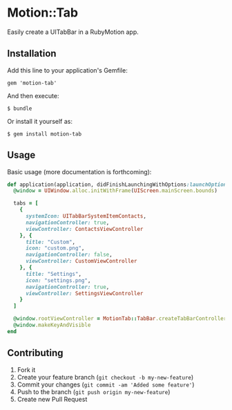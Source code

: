 # Motion::Tab

Easily create a UITabBar in a RubyMotion app.

## Installation

Add this line to your application's Gemfile:

    gem 'motion-tab'

And then execute:

    $ bundle

Or install it yourself as:

    $ gem install motion-tab

## Usage

Basic usage (more documentation is forthcoming):

```ruby
def application(application, didFinishLaunchingWithOptions:launchOptions)
  @window = UIWindow.alloc.initWithFrame(UIScreen.mainScreen.bounds)

  tabs = [
    {
      systemIcon: UITabBarSystemItemContacts,
      navigationController: true,
      viewController: ContactsViewController
    }, {
      title: "Custom",
      icon: "custom.png",
      navigationController: false,
      viewController: CustomViewController
    }, {
      title: "Settings",
      icon: "settings.png",
      navigationController: true,
      viewController: SettingsViewController
    }
  ]

  @window.rootViewController = MotionTab::TabBar.createTabBarControllerFromData(tabs)
  @window.makeKeyAndVisible
end
```

## Contributing

1. Fork it
2. Create your feature branch (`git checkout -b my-new-feature`)
3. Commit your changes (`git commit -am 'Added some feature'`)
4. Push to the branch (`git push origin my-new-feature`)
5. Create new Pull Request
